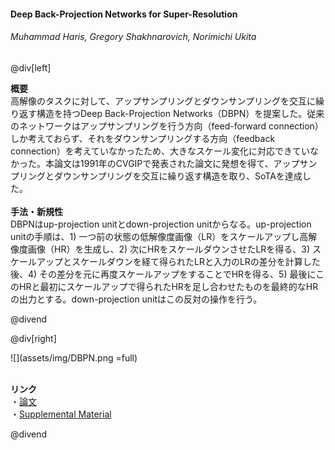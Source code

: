 #### Deep Back-Projection Networks for Super-Resolution
###### Muhammad Haris, Gregory Shakhnarovich, Norimichi Ukita

@div[left]

__概要__<br>
高解像のタスクに対して、アップサンプリングとダウンサンプリングを交互に繰り返す構造を持つDeep Back-Projection Networks（DBPN）を提案した。従来のネットワークはアップサンプリングを行う方向（feed-forward connection）しか考えておらず、それをダウンサンプリングする方向（feedback connection）を考えていなかったため、大きなスケール変化に対応できていなかった。本論文は1991年のCVGIPで発表された論文に発想を得て、アップサンプリングとダウンサンプリングを交互に繰り返す構造を取り、SoTAを達成した。<br>
<br>
__手法・新規性__<br>
DBPNはup-projection unitとdown-projection unitからなる。up-projection unitの手順は、1) 一つ前の状態の低解像度画像（LR）をスケールアップし高解像度画像（HR）を生成し、2) 次にHRをスケールダウンさせたLRを得る、3) スケールアップとスケールダウンを経て得られたLRと入力のLRの差分を計算した後、4) その差分を元に再度スケールアップをすることでHRを得る、5) 最後にこのHRと最初にスケールアップで得られたHRを足し合わせたものを最終的なHRの出力とする。down-projection unitはこの反対の操作を行う。
<br>


@divend

@div[right]

![](assets/img/DBPN.png =full)<br>
<br>

__リンク__<br>
・[論文](http://openaccess.thecvf.com/content_cvpr_2018/papers/Haris_Deep_Back-Projection_Networks_CVPR_2018_paper.pdf)<br>
・[Supplemental Material](http://openaccess.thecvf.com/content_cvpr_2018/Supplemental/3606-supp.pdf)<br>

@divend